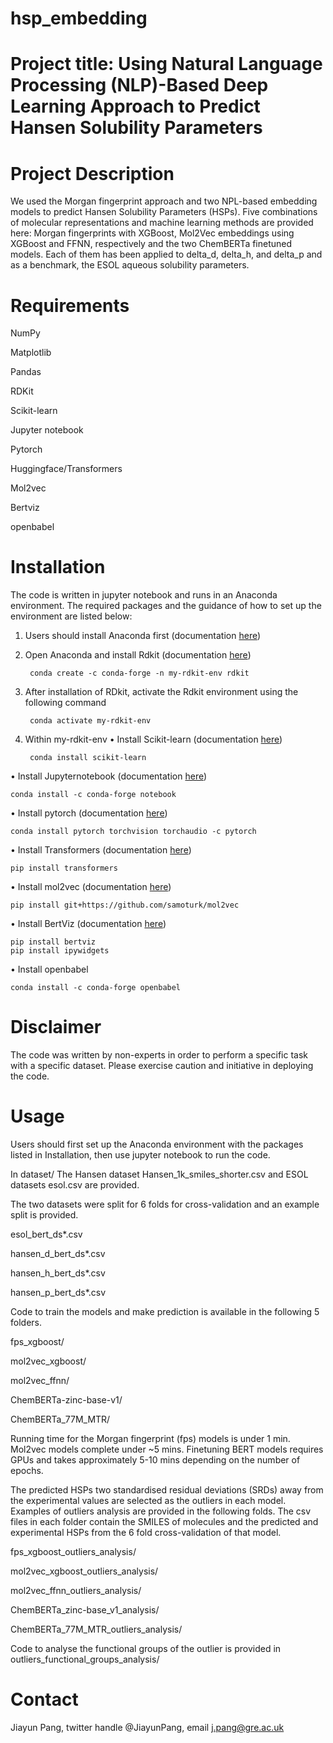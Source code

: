 # hsp_embedding
# Project title: Using Natural Language Processing (NLP)-Based Deep Learning Approach to Predict Hansen Solubility Parameters  

# Project Description
We used the Morgan fingerprint approach and two NPL-based embedding models to predict Hansen Solubility Parameters (HSPs). Five combinations of molecular representations and machine learning methods are provided here: Morgan fingerprints with XGBoost, Mol2Vec embeddings using XGBoost and FFNN, respectively and the two ChemBERTa finetuned models. Each of them has been applied to delta_d, delta_h, and delta_p and as a benchmark, the ESOL aqueous solubility parameters. 

# Requirements
NumPy

Matplotlib

Pandas

RDKit

Scikit-learn

Jupyter notebook

Pytorch

Huggingface/Transformers

Mol2vec

Bertviz

openbabel


# Installation
The code is written in jupyter notebook and runs in an Anaconda environment. The required packages and the guidance of how to set up the environment are listed below:

1. Users should install Anaconda first (documentation [here](https://conda.io/projects/conda/en/latest/user-guide/install/index.html))
2. Open Anaconda and install Rdkit (documentation [here](https://www.rdkit.org/docs/Install.html)) 

        conda create -c conda-forge -n my-rdkit-env rdkit 

3. After installation of RDkit, activate the Rdkit environment using the following command

        conda activate my-rdkit-env 

6. Within my-rdkit-env
•	Install Scikit-learn (documentation [here](https://scikit-learn.org/stable/install.html)) 

        conda install scikit-learn  

•	Install Jupyternotebook (documentation [here](https://jupyter.org/install)) 

    conda install -c conda-forge notebook  

•	Install pytorch (documentation [here](https://pytorch.org/get-started/locally/)) 

    conda install pytorch torchvision torchaudio -c pytorch

•	Install Transformers (documentation [here](https://huggingface.co/docs/transformers/v4.15.0/installation)) 

    pip install transformers

•	Install mol2vec (documentation [here](https://github.com/samoturk/mol2vec))

    pip install git+https://github.com/samoturk/mol2vec

•	Install BertViz (documentation [here](https://github.com/jessevig/bertviz/blob/master/README.md)) 

    pip install bertviz
    pip install ipywidgets

•	Install openbabel

    conda install -c conda-forge openbabel

# Disclaimer
The code was written by non-experts in order to perform a specific task with a specific dataset. Please exercise caution and initiative in deploying the code. 

# Usage
Users should first set up the Anaconda environment with the packages listed in Installation, then use jupyter notebook to run the code. 

In dataset/
The Hansen dataset  Hansen_1k_smiles_shorter.csv and ESOL datasets esol.csv are provided.

The two datasets were split for 6 folds for cross-validation and an example split is provided. 

esol_bert_ds*.csv

hansen_d_bert_ds*.csv

hansen_h_bert_ds*.csv

hansen_p_bert_ds*.csv


Code to train the models and make prediction is available in the following 5 folders. 

fps_xgboost/

mol2vec_xgboost/

mol2vec_ffnn/

ChemBERTa-zinc-base-v1/

ChemBERTa_77M_MTR/


Running time for the Morgan fingerprint (fps) models is under 1 min. 
Mol2vec models complete under ~5 mins. 
Finetuning BERT models requires GPUs and takes approximately 5-10 mins depending on the number of epochs. 

The predicted HSPs two standardised residual deviations (SRDs) away from the experimental values are selected as the outliers in each model. Examples of outliers analysis are provided in the following folds. The csv files in each folder contain the SMILES of molecules and the predicted and experimental HSPs from the 6 fold cross-validation of that model. 

fps_xgboost_outliers_analysis/

mol2vec_xgboost_outliers_analysis/

mol2vec_ffnn_outliers_analysis/

ChemBERTa_zinc-base_v1_analysis/

ChemBERTa_77M_MTR_outliers_analysis/


Code to analyse the functional groups of the outlier is provided in outliers_functional_groups_analysis/


# Contact
Jiayun Pang, twitter handle @JiayunPang, email j.pang@gre.ac.uk
